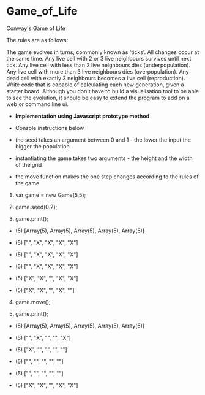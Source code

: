 # Game_of_Life
Conway's Game of Life

The rules are as follows:

The game evolves in turns, commonly known as 'ticks'.
All changes occur at the same time.
Any live cell with 2 or 3 live neighbours survives until next tick.
Any live cell with less than 2 live neighbours dies (underpopulation).
Any live cell with more than 3 live neighbours dies (overpopulation).
Any dead cell with exactly 3 neighbours becomes a live cell (reproduction).
Write code that is capable of calculating each new generation, given a starter board. Although you don't have to build a visualisation tool to be able to see the evolution, it should be easy to extend the program to add on a web or command line ui.

* **Implementation using Javascript prototype method**

* Console instructions below
* the seed takes an argument between 0 and 1 - the lower the input the bigger the population
* instantiating the game takes two arguments - the height and the width of the grid
* the move function makes the one step changes according to the rules of the game

1. var game = new Game(5,5);

2. game.seed(0.2);

3. game.print();

*  (5) [Array(5), Array(5), Array(5), Array(5), Array(5)]

*  (5) ["", "X", "X", "X", "X"]

*  (5) ["", "X", "X", "X", "X"]

*  (5) ["", "X", "X", "X", "X"]

*  (5) ["X", "X", "", "X", "X"]

*  (5) ["X", "X", "", "X", ""]

4. game.move();

5. game.print();

*  (5) [Array(5), Array(5), Array(5), Array(5), Array(5)]

*  (5) ["", "X", "", "", "X"]

*  (5) ["X", "", "", "", ""]

*  (5) ["", "", "", "", ""]

*  (5) ["", "", "", "", ""]

*  (5) ["X", "X", "", "X", "X"]
